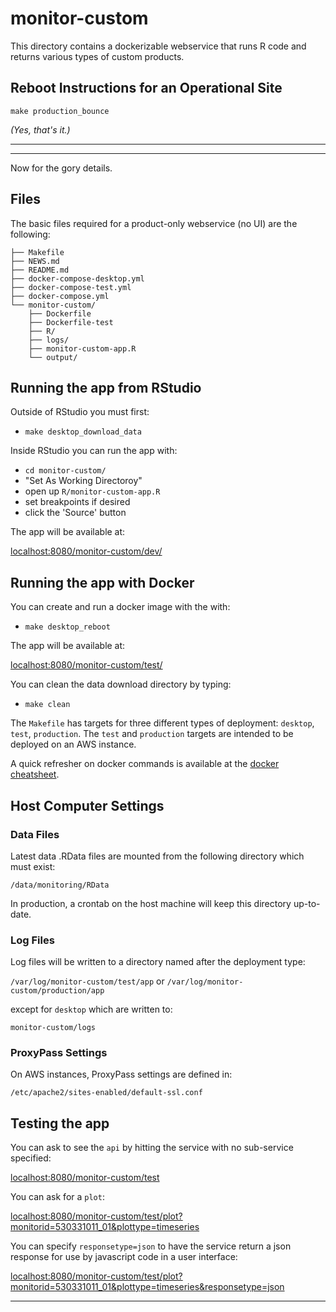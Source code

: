 # monitor-custom #

This directory contains a dockerizable webservice that runs R
code and returns various types of custom products.

## Reboot Instructions for an Operational Site

```make production_bounce```

*(Yes, that's it.)*

***
***

Now for the gory details.

## Files ##

The basic files required for a product-only webservice (no UI) are the following:

```
├── Makefile
├── NEWS.md
├── README.md
├── docker-compose-desktop.yml
├── docker-compose-test.yml
├── docker-compose.yml
└── monitor-custom/
    ├── Dockerfile
    ├── Dockerfile-test
    ├── R/
    ├── logs/
    ├── monitor-custom-app.R
    └── output/
```

## Running the app from RStudio ##

Outside of RStudio you must first:

 * `make desktop_download_data`

Inside RStudio you can run the app with:

 * `cd monitor-custom/`
 * "Set As Working Directoroy"
 * open up `R/monitor-custom-app.R`
 * set breakpoints if desired
 * click the 'Source' button

The app will be available at:

[localhost:8080/monitor-custom/dev/](localhost:8080/monitor-custom/dev/)

## Running the app with Docker ##

You can create and run a docker image with the with:

 * `make desktop_reboot`
 
The app will be available at:

[localhost:8080/monitor-custom/test/](localhost:8080/monitor-custom/test/)
 
You can clean the data download directory by typing:

* `make clean`

The `Makefile` has targets for three different types of deployment: 
`desktop`, `test`, `production`. The `test` and `production` targets are
intended to be deployed on an AWS instance.

A quick refresher on docker commands is available at the
[docker cheatsheet](https://github.com/wsargent/docker-cheat-sheet).

## Host Computer Settings ##

### Data Files ###

Latest data .RData files are mounted from the following directory which must exist:

`/data/monitoring/RData`

In production, a crontab on the host machine will keep this directory
up-to-date.


### Log Files ###

Log files will be written to a directory named after the deployment type:

`/var/log/monitor-custom/test/app` or `/var/log/monitor-custom/production/app`

except for `desktop` which are written to:

`monitor-custom/logs`

### ProxyPass Settings ###

On AWS instances, ProxyPass settings are defined in:

`/etc/apache2/sites-enabled/default-ssl.conf`

## Testing the app ##

You can ask to see the `api` by hitting the service with no sub-service
specified:

[localhost:8080/monitor-custom/test](localhost:8080/monitor-custom/test)

You can ask for a `plot`:

[localhost:8080/monitor-custom/test/plot?monitorid=530331011_01&plottype=timeseries](localhost:8080/monitor-custom/test/plot?monitorid=530331011_01&plottype=timeseries)

You can specify `responsetype=json` to have the service return a json response for use by javascript code in a user interface:

[localhost:8080/monitor-custom/test/plot?monitorid=530331011_01&plottype=timeseries&responsetype=json](localhost:8080/monitor-custom/test/plot?monitorid=530331011_01&plottype=timeseries&responsetype=json)

***
